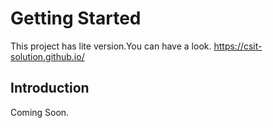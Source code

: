 # Getting Started
This project has lite version.You can have a look. https://csit-solution.github.io/

## Introduction
Coming Soon.